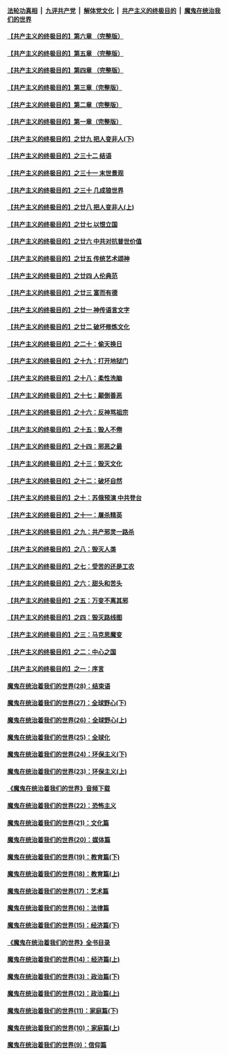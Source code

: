 

####  [法轮功真相](../../../../basic/blob/master/README.md?t=06090401) &nbsp;|&nbsp; [九评共产党](../../../../9ping.md/blob/master/README.md?t=06090401) &nbsp;|&nbsp; [解体党文化](../../../../jtdwh.md/blob/master/README.md?t=06090401)  &nbsp;|&nbsp; [共产主义的终极目的](../../../../gczydzjmd.md/blob/master/README.md?t=06090401) &nbsp;|&nbsp; [魔鬼在统治我们的世界](../../../../mgztzwmdsj.md/blob/master/README.md?t=06090401) 

#### [【共产主义的终极目的】第六章 （完整版）](../pages/nsc422/n11428913.md?t=06090401) 

#### [【共产主义的终极目的】第五章 （完整版）](../pages/nsc422/n11428912.md?t=06090401) 

#### [【共产主义的终极目的】第四章 （完整版）](../pages/nsc422/n11428907.md?t=06090401) 

#### [【共产主义的终极目的】第三章（完整版）](../pages/nsc422/n11428848.md?t=06090401) 

#### [【共产主义的终极目的】第二章（完整版）](../pages/nsc422/n11428831.md?t=06090401) 

#### [【共产主义的终极目的】第一章（完整版）](../pages/nsc422/n11417651.md?t=06090401) 

#### [【共产主义的终极目的】之廿九 把人变非人(下)](../pages/nsc422/n11344140.md?t=06090401) 

#### [【共产主义的终极目的】之三十二 结语](../pages/nsc422/n11360535.md?t=06090401) 

#### [【共产主义的终极目的】之三十一 末世景观](../pages/nsc422/n11351129.md?t=06090401) 

#### [【共产主义的终极目的】之三十 几成狼世界](../pages/nsc422/n11348280.md?t=06090401) 

#### [【共产主义的终极目的】之廿八 把人变非人(上)](../pages/nsc422/n11340492.md?t=06090401) 

#### [【共产主义的终极目的】之廿七 以恨立国](../pages/nsc422/n11336944.md?t=06090401) 

#### [【共产主义的终极目的】之廿六 中共对抗普世价值](../pages/nsc422/n11324785.md?t=06090401) 

#### [【共产主义的终极目的】之廿五 传统艺术颂神](../pages/nsc422/n11296396.md?t=06090401) 

#### [【共产主义的终极目的】之廿四 人伦典范](../pages/nsc422/n11296397.md?t=06090401) 

#### [【共产主义的终极目的】之廿三 富而有德](../pages/nsc422/n11283598.md?t=06090401) 

#### [【共产主义的终极目的】之廿一 神传语言文字](../pages/nsc422/n11263265.md?t=06090401) 

#### [【共产主义的终极目的】之廿二 破坏修炼文化](../pages/nsc422/n11245728.md?t=06090401) 

#### [【共产主义的终极目的】之二十：偷天换日](../pages/nsc422/n11238846.md?t=06090401) 

#### [【共产主义的终极目的】之十九：打开地狱门](../pages/nsc422/n11206376.md?t=06090401) 

#### [【共产主义的终极目的】之十八：柔性洗脑](../pages/nsc422/n11199994.md?t=06090401) 

#### [【共产主义的终极目的】之十七：颠倒善恶](../pages/nsc422/n11179782.md?t=06090401) 

#### [【共产主义的终极目的】之十六：反神骂祖宗](../pages/nsc422/n11166798.md?t=06090401) 

#### [【共产主义的终极目的】之十五：毁人不倦](../pages/nsc422/n11166792.md?t=06090401) 

#### [【共产主义的终极目的】之十四：邪恶之最](../pages/nsc422/n11150249.md?t=06090401) 

#### [【共产主义的终极目的】之十三：毁灭文化](../pages/nsc422/n11135227.md?t=06090401) 

#### [【共产主义的终极目的】之十二：破坏自然](../pages/nsc422/n11135214.md?t=06090401) 

#### [【共产主义的终极目的】之十：苏俄预演 中共登台](../pages/nsc422/n11118424.md?t=06090401) 

#### [【共产主义的终极目的】之十一：屠杀精英](../pages/nsc422/n11118442.md?t=06090401) 

#### [【共产主义的终极目的】之九：共产邪灵一路杀](../pages/nsc422/n11114139.md?t=06090401) 

#### [【共产主义的终极目的】之八：毁灭人类](../pages/nsc422/n11108503.md?t=06090401) 

#### [【共产主义的终极目的】之七：受苦的还是工农](../pages/nsc422/n11101809.md?t=06090401) 

#### [【共产主义的终极目的】之六：甜头和苦头](../pages/nsc422/n11096971.md?t=06090401) 

#### [【共产主义的终极目的】之五：万变不离其邪](../pages/nsc422/n11091285.md?t=06090401) 

#### [【共产主义的终极目的】之四：毁灭路线图](../pages/nsc422/n11086284.md?t=06090401) 

#### [【共产主义的终极目的】之三：马克思魔变](../pages/nsc422/n11061941.md?t=06090401) 

#### [【共产主义的终极目的】之二：中心之国](../pages/nsc422/n11047728.md?t=06090401) 

#### [【共产主义的终极目的】之一：序言](../pages/nsc422/n11086077.md?t=06090401) 

#### [魔鬼在统治着我们的世界(28)：结束语](../pages/nsc422/n10936246.md?t=06090401) 

#### [魔鬼在统治着我们的世界(27)：全球野心(下)](../pages/nsc422/n10928319.md?t=06090401) 

#### [魔鬼在统治着我们的世界(26)：全球野心(上)](../pages/nsc422/n10900318.md?t=06090401) 

#### [魔鬼在统治着我们的世界(25)：全球化](../pages/nsc422/n10788205.md?t=06090401) 

#### [魔鬼在统治着我们的世界(24)：环保主义(下)](../pages/nsc422/n10695307.md?t=06090401) 

#### [魔鬼在统治着我们的世界(23)：环保主义(上)](../pages/nsc422/n10688613.md?t=06090401) 

#### [《魔鬼在统治着我们的世界》音频下载](../pages/nsc422/n10635553.md?t=06090401) 

#### [魔鬼在统治着我们的世界(22)：恐怖主义](../pages/nsc422/n10614727.md?t=06090401) 

#### [魔鬼在统治着我们的世界(21)：文化篇](../pages/nsc422/n10597706.md?t=06090401) 

#### [魔鬼在统治着我们的世界(20)：媒体篇](../pages/nsc422/n10586579.md?t=06090401) 

#### [魔鬼在统治着我们的世界(19)：教育篇(下)](../pages/nsc422/n10564808.md?t=06090401) 

#### [魔鬼在统治着我们的世界(18)：教育篇(上)](../pages/nsc422/n10526970.md?t=06090401) 

#### [魔鬼在统治着我们的世界(17)：艺术篇](../pages/nsc422/n10499093.md?t=06090401) 

#### [魔鬼在统治着我们的世界(16)：法律篇](../pages/nsc422/n10485969.md?t=06090401) 

#### [魔鬼在统治着我们的世界(15)：经济篇(下)](../pages/nsc422/n10469975.md?t=06090401) 

#### [《魔鬼在统治着我们的世界》全书目录](../pages/nsc422/n10464261.md?t=06090401) 

#### [魔鬼在统治着我们的世界(14)：经济篇(上)](../pages/nsc422/n10457370.md?t=06090401) 

#### [魔鬼在统治着我们的世界(13)：政治篇(下)](../pages/nsc422/n10448270.md?t=06090401) 

#### [魔鬼在统治着我们的世界(12)：政治篇(上)](../pages/nsc422/n10444576.md?t=06090401) 

#### [魔鬼在统治着我们的世界(11)：家庭篇(下)](../pages/nsc422/n10440961.md?t=06090401) 

#### [魔鬼在统治着我们的世界(10)：家庭篇(上)](../pages/nsc422/n10435448.md?t=06090401) 

#### [魔鬼在统治着我们的世界(9)：信仰篇](../pages/nsc422/n10432159.md?t=06090401) 

